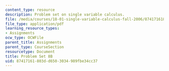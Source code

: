 ```yaml
---
content_type: resource
description: Problem set on single variable calculus.
file: /media/courses/18-01-single-variable-calculus-fall-2006/87417161803dd6503034989fbe34cc37_ps8b.pdf
file_type: application/pdf
learning_resource_types:
- Assignments
ocw_type: OCWFile
parent_title: Assignments
parent_type: CourseSection
resourcetype: Document
title: Problem Set 8B
uid: 87417161-803d-d650-3034-989fbe34cc37
---
```

